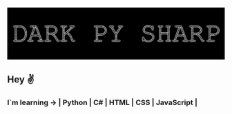 [![Header](https://raw.githubusercontent.com/DarkPyDeu/darkpydeu/main/assets/Header.png)](https://vk.com/darkpysharp)

## Hey ✌

### I`m learning -> | Python | C# | HTML | CSS | JavaScript |
